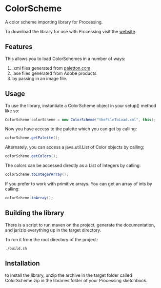 ColorScheme
===========

A color scheme importing library for Processing.
 
To download the library for use with Processing visit the [website](http://josephtaylor.github.io/ColorScheme).
 
## Features
This allows you to load ColorSchemes in a number of ways:

1. .xml files generated from [paletton.com](http://paletton.com)
2. .ase files generated from Adobe products.
3. by passing in an image file.

## Usage
To use the library, instantiate a ColorScheme object in your setup() method like so:
```java
ColorScheme colorScheme = new ColorScheme("theFileToLoad.xml", this);
```
Now you have access to the palette which you can get by calling:
```java
colorScheme.getPalette();
```
Alternately, you can access a java.util.List of Color objects by calling:
```java
colorScheme.getColors();
```
The colors can be accessed directly as a List of Integers by calling:
```java
colorScheme.toIntegerArray();
```
If you prefer to work with primitive arrays. You can get an array of ints by calling:
```java
colorScheme.toArray();
```

## Building the library
There is a script to run maven on the project, generate the documentation, and jar/zip everything up in the target directory.

To run it from the root directory of the project:
```
./build.sh
```
## Installation
to install the library, unzip the archive in the target folder called ColorScheme.zip in the libraries folder of your Processing sketchbook.
 

